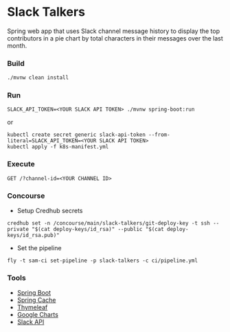 #   Slack Talkers

Spring web app that uses Slack channel message history to display the top contributors
in a pie chart by total characters in their messages over the last month.

### Build
```bash
./mvnw clean install
```

### Run
```
SLACK_API_TOKEN=<YOUR SLACK API TOKEN> ./mvnw spring-boot:run
```

or

```
kubectl create secret generic slack-api-token --from-literal=SLACK_API_TOKEN=<YOUR SLACK API TOKEN>
kubectl apply -f k8s-manifest.yml
```

### Execute

```http request
GET /?channel-id=<YOUR CHANNEL ID>
```

### Concourse

  * Setup Credhub secrets
  ```
  credhub set -n /concourse/main/slack-talkers/git-deploy-key -t ssh --private "$(cat deploy-keys/id_rsa)" --public "$(cat deploy-keys/id_rsa.pub)"
  ```

  * Set the pipeline
  ```
  fly -t sam-ci set-pipeline -p slack-talkers -c ci/pipeline.yml
  ```

### Tools
*   [Spring Boot](https://spring.io/projects/spring-boot)
*   [Spring Cache](https://spring.io/guides/gs/caching/)
*   [Thymeleaf](https://www.thymeleaf.org/)
*   [Google Charts](https://developers.google.com/chart/)
*   [Slack API](https://api.slack.com/)
